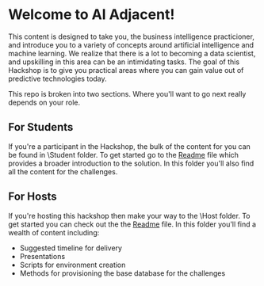 # Welcome to AI Adjacent!

This content is designed to take you, the business intelligence practicioner, and introduce you to a variety of concepts around artificial intelligence and machine learning.  We realize that there is a lot to becoming a data scientist, and upskilling in this area can be an intimidating tasks.  The goal of this Hackshop is to give you practical areas where you can gain value out of predictive technologies today.  

This repo is broken into two sections.  Where you'll want to go next really depends on your role.

## For Students

If you're a participant in the Hackshop, the bulk of the content for you can be found in \Student folder.  To get started go to the [Readme](./Student/README.md) file which provides a broader introduction to the solution.  In this folder you'll also find all the content for the challenges.

## For Hosts

If you're hosting this hackshop then make your way to the \Host folder.  To get started you can check out the the [Readme](./Host/README.md) file.  In this folder you'll find a wealth of content including:
* Suggested timeline for delivery
* Presentations
* Scripts for environment creation
* Methods for provisioning the base database for the challenges